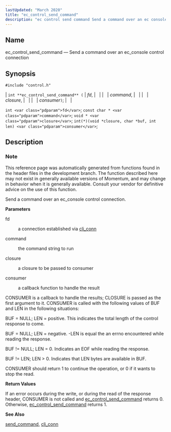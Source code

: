```yaml
---
lastUpdated: "March 2020"
title: "ec_control_send_command"
description: "ec control send command Send a command over an ec console control connection int ec control send command fd command closure consumer int fd const char command void closure int void closure char buf int len consumer This reference page was automatically generated from functions found in the header files..."
---
```


<a name="apis.ec_control_send_command"></a> 
## Name

ec_control_send_command — Send a command over an ec_console control connection

## Synopsis

`#include "control.h"`

| `int **ec_control_send_command** (` | <var class="pdparam">fd</var>, |   |
|   | <var class="pdparam">command</var>, |   |
|   | <var class="pdparam">closure</var>, |   |
|   | <var class="pdparam">consumer</var>`)`; |   |

`int <var class="pdparam">fd</var>`;
`const char * <var class="pdparam">command</var>`;
`void * <var class="pdparam">closure</var>`;
`int(*)(void *closure, char *buf, int len) <var class="pdparam">consumer</var>`;<a name="idp49310048"></a> 
## Description

### Note

This reference page was automatically generated from functions found in the header files in the development branch. The function described here may not exist in generally available versions of Momentum, and may change in behavior when it is generally available. Consult your vendor for definitive advice on the use of this function.

Send a command over an ec_console control connection.

**<a name="idp49312880"></a> Parameters**

<dl class="variablelist">

<dt>fd</dt>

<dd>

a connection established via [cli_conn](/momentum/3/3-api/apis-cli-conn)

</dd>

<dt>command</dt>

<dd>

the command string to run

</dd>

<dt>closure</dt>

<dd>

a closure to be passed to consumer

</dd>

<dt>consumer</dt>

<dd>

a callback function to handle the result

</dd>

</dl>

CONSUMER is a callback to handle the results; CLOSURE is passed as the first argument to it. CONSUMER is called with the following values of BUF and LEN in the following situations:

BUF = NULL; LEN = positive. This indicates the total length of the control response to come.

BUF = NULL; LEN = negative. -LEN is equal the an errno encountered while reading the response.

BUF != NULL; LEN = 0\. Indicates an EOF while reading the response.

BUF != LEN; LEN > 0\. Indicates that LEN bytes are available in BUF.

CONSUMER should return 1 to continue the operation, or 0 if it wants to stop the read.

**<a name="idp49325008"></a> Return Values**

If an error occurs during the write, or during the read of the response header, CONSUMER is not called and [ec_control_send_command](/momentum/3/3-api/apis-ec-control-send-command) returns 0. Otherwise, [ec_control_send_command](/momentum/3/3-api/apis-ec-control-send-command) returns 1.

**<a name="idp49327184"></a> See Also**

[send_command](/momentum/3/3-api/apis-send-command), [cli_conn](/momentum/3/3-api/apis-cli-conn)